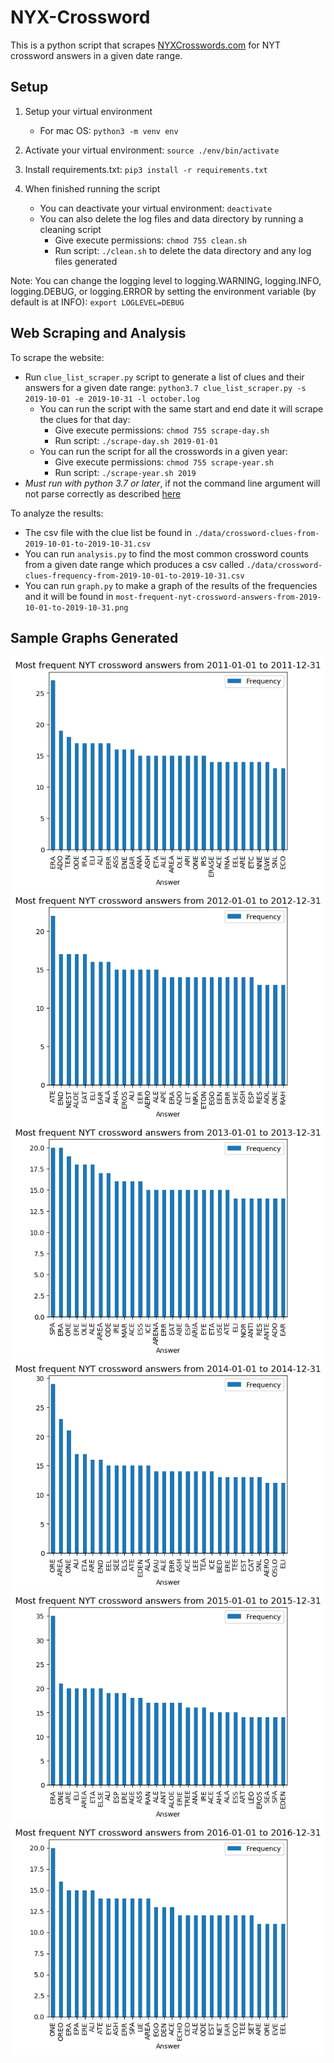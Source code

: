 # NYX-Crossword

This is a python script that scrapes [NYXCrosswords.com](https://nyxcrossword.com/) for NYT crossword answers in a given date range.

## Setup

1. Setup your virtual environment
    - For mac OS: `python3 -m venv env`

2. Activate your virtual environment: `source ./env/bin/activate`

3. Install requirements.txt: `pip3 install -r requirements.txt`

4. When finished running the script
    - You can deactivate your virtual environment: `deactivate`
    - You can also delete the log files and data directory by running a cleaning script
        - Give execute permissions: `chmod 755 clean.sh`
        - Run script: `./clean.sh` to delete the data directory and any log files generated
  
Note: You can change the logging level to logging.WARNING, logging.INFO, logging.DEBUG, or logging.ERROR by setting the environment variable (by default is at INFO): `export LOGLEVEL=DEBUG`

## Web Scraping and Analysis

To scrape the website:

- Run `clue_list_scraper.py` script to generate a list of clues and their answers for a given date range: `python3.7 clue_list_scraper.py -s 2019-10-01 -e 2019-10-31 -l october.log`
  - You can run the script with the same start and end date it will scrape the clues for that day:
    - Give execute permissions: `chmod 755 scrape-day.sh`
    - Run script: `./scrape-day.sh 2019-01-01`
  - You can run the script for all the crosswords in a given year:
    - Give execute permissions: `chmod 755 scrape-year.sh`
    - Run script: `./scrape-year.sh 2019`
- *Must run with python 3.7 or later*, if not the command line argument will not parse correctly as described [here](https://stackoverflow.com/questions/25470844/specify-format-for-input-arguments-argparse-python/25470943)

To analyze the results:

- The csv file with the clue list be found in `./data/crossword-clues-from-2019-10-01-to-2019-10-31.csv`
- You can run `analysis.py` to find the most common crossword counts from a given date range which produces a csv called `./data/crossword-clues-frequency-from-2019-10-01-to-2019-10-31.csv`
- You can run `graph.py` to make a graph of the results of the frequencies and it will be found in `most-frequent-nyt-crossword-answers-from-2019-10-01-to-2019-10-31.png`

## Sample Graphs Generated

![2011 Frequency](./graph/most-frequent-nyt-crossword-answers-from-2011-01-01-to-2011-12-31.png)
![2012 Frequency](./graph/most-frequent-nyt-crossword-answers-from-2012-01-01-to-2012-12-31.png)
![2013 Frequency](./graph/most-frequent-nyt-crossword-answers-from-2013-01-01-to-2013-12-31.png)
![2014 Frequency](./graph/most-frequent-nyt-crossword-answers-from-2014-01-01-to-2014-12-31.png)
![2015 Frequency](./graph/most-frequent-nyt-crossword-answers-from-2015-01-01-to-2015-12-31.png)
![2016 Frequency](./graph/most-frequent-nyt-crossword-answers-from-2016-01-01-to-2016-12-31.png)

